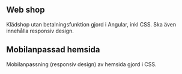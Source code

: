 Web shop
--------
Klädshop utan betalningsfunktion gjord i Angular, inkl CSS.
Ska även innehålla responsiv design.

Mobilanpassad hemsida
---------------------
Mobilanpassning (responsiv design) av hemsida gjord i CSS.

